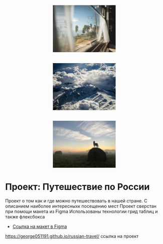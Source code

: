 <h2 align="center"><a  href="https://george051191.github.io/russian-travel/" target="_blank"><img src="./images/__item.png" width="200px" alt="Шапка"></a></h2>
<h2 align="center"><a  href="https://george051191.github.io/russian-travel/" target="_blank"><img src="./images/__item(1).png" width="200px" alt="Шапка"></a></h2>
<h2 align="center"><a  href="https://george051191.github.io/russian-travel/" target="_blank"><img src="./images/__item(2).png" width="200px" alt="Шапка"></a></h2>

# Проект: Путешествие по России

Проект о том как и где можно путешествовать в нашей стране. С описанием наиболее интересныхк посещению мест
Проект сверстан при помощи макета из Figma
Использованы технологии грид таблиц и также флексбокса
* [Ссылка на макет в Figma](https://www.figma.com/file/5S2WSbEFL6awjVWJ0NWL8Q/Sprint-3_-Russia-_-desktop-mobile?node-id=28503%3A0)

https://george051191.github.io/russian-travel/
ссылка на проект

